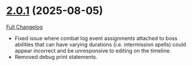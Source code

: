 # [2.0.1](https://github.com/markoleptic/EncounterPlanner/tree/2.0.1) (2025-08-05)

[Full Changelog](https://github.com/markoleptic/EncounterPlanner/compare/2.0.0...2.0.1)

-   Fixed issue where combat log event assignments attached to boss abilities that can have varying durations (i.e. intermission spells) could appear incorrect and be unresponsive to editing on the timeline.
-   Removed debug print statements.
